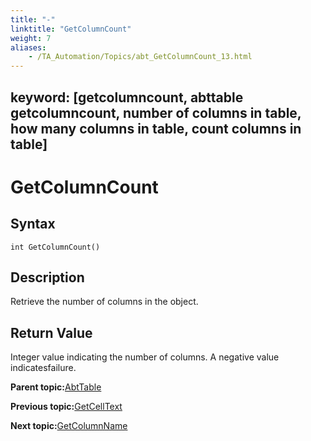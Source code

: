 ```yaml
--- 
title: "-"
linktitle: "GetColumnCount"
weight: 7
aliases: 
    - /TA_Automation/Topics/abt_GetColumnCount_13.html
---
```

keyword: [getcolumncount, abttable getcolumncount, number of columns in table, how many columns in table, count columns in table]
---

# GetColumnCount

## Syntax

`int GetColumnCount()`

## Description

Retrieve the number of columns in the object.

## Return Value

Integer value indicating the number of columns. A negative value indicatesfailure.

**Parent topic:**[AbtTable](/TA_Automation/Topics/abt_AbtTable.html)

**Previous topic:**[GetCellText](/TA_Automation/Topics/abt_GetCellText_13.html)

**Next topic:**[GetColumnName](/TA_Automation/Topics/abt_GetColumnName_13.html)


